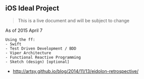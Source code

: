 ## iOS Ideal Project
> This is a live document and will be subject to change



As of 2015 April 7  

```
Using the ff:
- Swift 
- Test Driven Development / BDD  
- Viper Architecture  
- Functional Reactive Programming   
- Sketch (design) [optional] 
``` 
* http://artsy.github.io/blog/2014/11/13/eidolon-retrospective/

